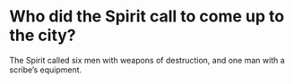# Who did the Spirit call to come up to the city?

The Spirit called six men with weapons of destruction, and one man with a scribe’s equipment.

